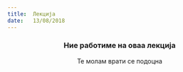 ```yaml
---
title:  Лекција
date:   13/08/2018
---
```


### <center>Ние работиме на оваа лекција</center>
<center>Те молам врати се подоцна</center>